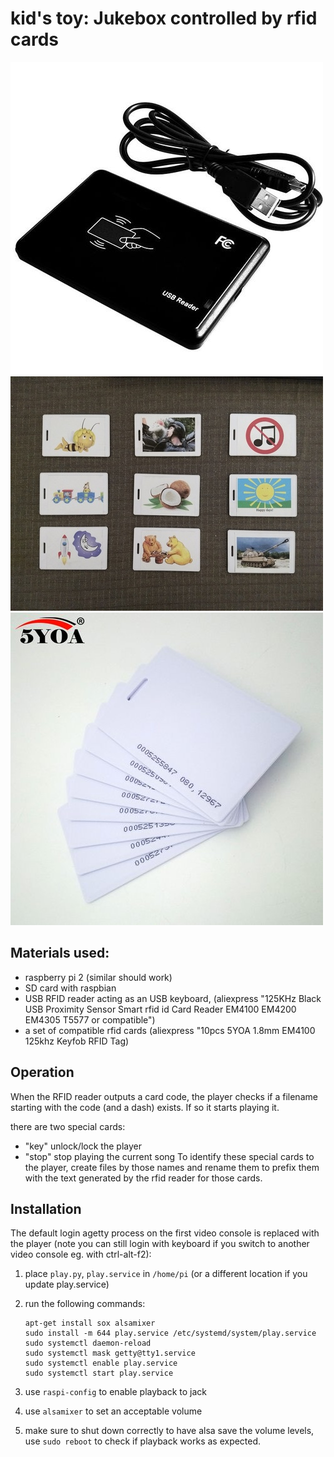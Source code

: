 # kid's toy: Jukebox controlled by rfid cards

![reader](photos/125KHz-Black-USB-Proximity-Sensor-Smart-rfid-id-Card-Reader-EM4100-EM4200-EM4305-T5577-or-compatible.jpg)
![applicationsuggestion](photos/applicationsuggestion.jpg)
![cards](photos/5YOA-10pcs-5YOA-1-8mm-EM4100-Tk4100-125khz-Access-Control-Card-Keyfob-RFID-Tag-Tags-Sticker.jpg)

## Materials used:
- raspberry pi 2 (similar should work)
- SD card with raspbian
- USB RFID reader acting as an USB keyboard, (aliexpress "125KHz Black USB Proximity Sensor Smart rfid id Card Reader EM4100 EM4200 EM4305 T5577 or compatible")
- a set of compatible rfid cards (aliexpress "10pcs 5YOA 1.8mm EM4100 125khz Keyfob RFID Tag)

## Operation
When the RFID reader outputs a card code, the player checks if a filename starting with the code (and a dash) exists.  If so it starts playing it.

there are two special cards:
- "key" unlock/lock the player
- "stop" stop playing the current song
To identify these special cards to the player, create files by those names and rename them to prefix them with the text generated by the rfid reader for those cards.

## Installation

The default login agetty process on the first video console is replaced with the player (note you can still login with keyboard if you switch to another video console eg. with ctrl-alt-f2):

1. place `play.py`, `play.service` in `/home/pi` (or a different location if you update play.service)
2. run the following commands:

       apt-get install sox alsamixer
       sudo install -m 644 play.service /etc/systemd/system/play.service
       sudo systemctl daemon-reload
       sudo systemctl mask getty@tty1.service
       sudo systemctl enable play.service
       sudo systemctl start play.service

3. use `raspi-config` to enable playback to jack
4. use `alsamixer` to set an acceptable volume
5. make sure to shut down correctly to have alsa save the volume levels, use `sudo reboot` to check if playback works as expected.
